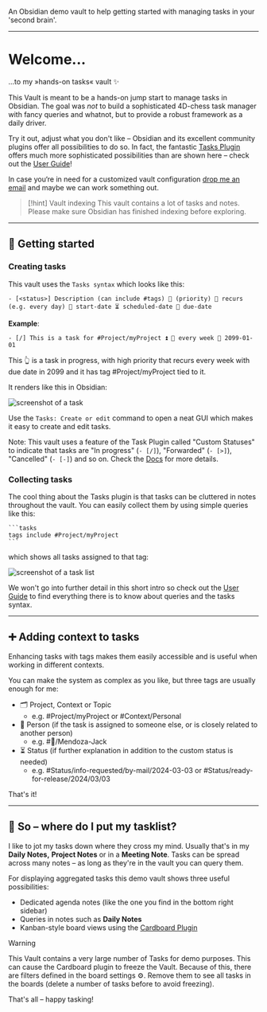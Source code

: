 An Obsidian demo vault to help getting started with managing tasks in your 'second brain'.

- - -

# Welcome...

…to my »hands-on tasks« vault ✨

This Vault is meant to be a hands-on jump start to manage tasks in Obsidian. The goal was *not* to build a sophisticated 4D-chess task manager with fancy queries and whatnot, but to provide a robust framework as a daily driver.

Try it out, adjust what you don't like – Obsidian and its excellent community plugins offer all possibilities to do so. In fact, the fantastic [Tasks Plugin](https://github.com/obsidian-tasks-group/obsidian-tasks) offers much more sophisticated possibilities than are shown here – check out the [User Guide](https://publish.obsidian.md/tasks/Introduction)!

In case you‘re in need for a customized vault configuration [drop me an email](mailto:ltroj@posteo.de) and maybe we can work something out.


> [!hint] Vault indexing
> This vault contains a lot of tasks and notes. Please make sure Obsidian has finished indexing before exploring.

---

## 🚀 Getting started

### Creating tasks

This vault uses the `Tasks syntax` which looks like this:

```
- [<status>] Description (can include #tags) 🔼 (priority) 🔁 recurs (e.g. every day) 🛫 start-date ⏳ scheduled-date 📅 due-date
```

**Example**:

```
- [/] This is a task for #Project/myProject ⏫ 🔁 every week 📅 2099-01-01
```

This 👆 is a task in progress, with high priority that recurs every week with due date in 2099 and it has tag #Project/myProject tied to it.

It renders like this in Obsidian:

![screenshot of a task](https://github.com/ltroj/hands-on-tasks-vault/blob/main/screenshots/task-render-1.png?raw=true)

Use the `Tasks: Create or edit` command to open a neat GUI which makes it easy to create and edit tasks.

Note: This vault uses a feature of the Task Plugin called "Custom Statuses" to indicate that tasks are "In progress" (`- [/]`), "Forwarded" (`- [>]`), "Cancelled" (`- [-]`) and so on. Check the [Docs](https://publish.obsidian.md/tasks/Getting+Started/Statuses/Custom+Statuses) for more details.

### Collecting tasks

The cool thing about the Tasks plugin is that tasks can be cluttered in notes throughout the vault. You can easily collect them by using simple queries like this:

````
```tasks
tags include #Project/myProject
```
````

which shows all tasks assigned to that tag:

![screenshot of a task list](https://github.com/ltroj/hands-on-tasks-vault/blob/main/screenshots/task-render-2.png?raw=true)

We won't go into further detail in this short intro so check out the [User Guide](https://publish.obsidian.md/tasks/Queries/About+Queries#About+Queries) to find everything there is to know about queries and the tasks syntax.

- - - 

## ➕ Adding context to tasks

Enhancing tasks with tags makes them easily accessible and is useful when working in different contexts.

You can make the system as complex as you like, but three tags are usually enough for me:

- 🗂️ Project, Context or Topic
	- e.g. #Project/myProject or #Context/Personal
- 👤 Person (if the task is assigned to someone else, or is closely related to another person)
	- e.g. #👤/Mendoza-Jack
- ⏳ Status (if further explanation in addition to the custom status is needed)
	- e.g. #Status/info-requested/by-mail/2024-03-03 or #Status/ready-for-release/2024/03/03

That's it!

- - - 

## 📌 So – where do I put my tasklist?

I like to jot my tasks down where they cross my mind. Usually that's in my **Daily Notes,** **Project Notes** or in a **Meeting Note**. Tasks can be spread across many notes – as long as they're in the vault you can query them.

For displaying aggregated tasks this demo vault shows three useful possibilities:

- Dedicated agenda notes (like the one you find in the bottom right sidebar)
- Queries in notes such as **Daily Notes**
- Kanban-style board views using the [Cardboard Plugin](https://github.com/roovo/obsidian-card-board#obsidian-cardboard-plugin)

> [!Warning]
> This Vault contains a very large number of Tasks for demo purposes. This can cause the Cardboard plugin to freeze the Vault. Because of this, there are filters defined in the board settings ⚙️. Remove them to see all tasks in the boards (delete a number of tasks before to avoid freezing).

That's all – happy tasking!